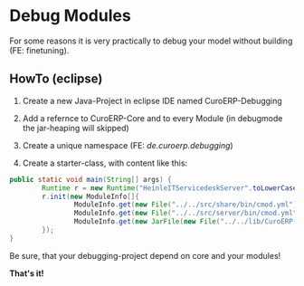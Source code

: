 # Debug Modules

For some reasons it is very practically to debug your model without building (FE: finetuning).

## HowTo (eclipse)

1. Create a new Java-Project in eclipse IDE named CuroERP-Debugging

2. Add a refernce to CuroERP-Core and to every Module (in debugmode the jar-heaping will skipped)

3. Create a unique namespace (FE: *de.curoerp.debugging*)

4. Create a starter-class, with content like this:

``` java
public static void main(String[] args) {
		Runtime r = new Runtime("HeinleITServicedeskServer".toLowerCase(), new File("C:\\Users\\Hendrik Heinle\\Documents\\Dev\\svdsk\\testing"));
		r.init(new ModuleInfo[]{
				ModuleInfo.get(new File("../../src/share/bin/cmod.yml")),
				ModuleInfo.get(new File("../../src/server/bin/cmod.yml")),
				ModuleInfo.get(new JarFile(new File("../../lib/CuroERP-Pipeline.jar").getAbsolutePath()))
		});
}
```

Be sure, that your debugging-project depend on core and your modules!

**That's it!**